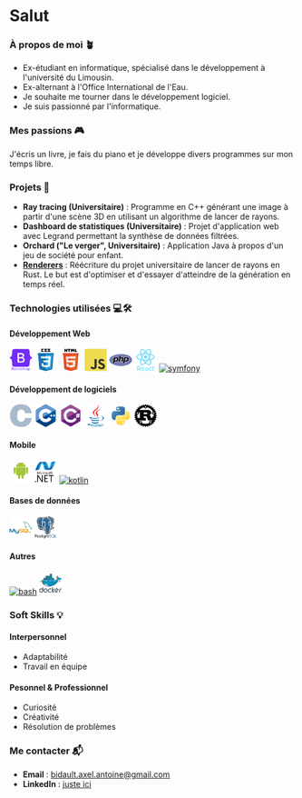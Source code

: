# Salut

### À propos de moi 🪴
- Ex-étudiant en informatique, spécialisé dans le développement à l'université du Limousin.
- Ex-alternant à l'Office International de l'Eau.
- Je souhaite me tourner dans le développement logiciel.
- Je suis passionné par l'informatique.

### Mes passions 🎮
J'écris un livre, je fais du piano et je développe divers programmes sur mon temps libre.

### Projets 🚀
- **Ray tracing (Universitaire)** : Programme en C++ générant une image à partir d'une scène 3D en utilisant un algorithme de lancer de rayons.
- **Dashboard de statistiques (Universitaire)** : Projet d'application web avec Legrand permettant la synthèse de données filtrées.
- **Orchard ("Le verger", Universitaire)** : Application Java à propos d'un jeu de société pour enfant.
- [**Renderers**](https://github.com/SomeoneNamedAxel/Renderers) : Réécriture du projet universitaire de lancer de rayons en Rust. Le but est d'optimiser et d'essayer d'atteindre de la génération en temps réel.

### Technologies utilisées 💻🛠️

#### Développement Web
[<img src="https://raw.githubusercontent.com/devicons/devicon/master/icons/bootstrap/bootstrap-plain-wordmark.svg" alt="bootstrap" width="40" height="40"/>](https://getbootstrap.com) [<img src="https://raw.githubusercontent.com/devicons/devicon/master/icons/css3/css3-original-wordmark.svg" alt="css3" width="40" height="40"/>](https://www.w3schools.com/css/) [<img src="https://raw.githubusercontent.com/devicons/devicon/master/icons/html5/html5-original-wordmark.svg" alt="html5" width="40" height="40"/>](https://www.w3.org/html/) [<img src="https://raw.githubusercontent.com/devicons/devicon/master/icons/javascript/javascript-original.svg" alt="javascript" width="40" height="40"/>](https://developer.mozilla.org/en-US/docs/Web/JavaScript) [<img src="https://raw.githubusercontent.com/devicons/devicon/master/icons/php/php-original.svg" alt="php" width="40" height="40"/>](https://www.php.net) [<img src="https://raw.githubusercontent.com/devicons/devicon/master/icons/react/react-original-wordmark.svg" alt="react" width="40" height="40"/>](https://reactjs.org/) [<img src="https://symfony.com/logos/symfony_black_03.svg" alt="symfony" width="40" height="40"/>](https://symfony.com)

#### Développement de logiciels
[<img src="https://raw.githubusercontent.com/devicons/devicon/master/icons/c/c-original.svg" alt="c" width="40" height="40"/>](https://www.cprogramming.com/) [<img src="https://raw.githubusercontent.com/devicons/devicon/master/icons/cplusplus/cplusplus-original.svg" alt="cplusplus" width="40" height="40"/>](https://www.w3schools.com/cpp/) [<img src="https://raw.githubusercontent.com/devicons/devicon/master/icons/csharp/csharp-original.svg" alt="csharp" width="40" height="40"/>](https://www.w3schools.com/cs/) [<img src="https://raw.githubusercontent.com/devicons/devicon/master/icons/java/java-original.svg" alt="java" width="40" height="40"/>](https://www.java.com) [<img src="https://raw.githubusercontent.com/devicons/devicon/master/icons/python/python-original.svg" alt="python" width="40" height="40"/>](https://www.python.org) [<img src="https://raw.githubusercontent.com/devicons/devicon/master/icons/rust/rust-plain.svg" alt="rust" width="40" height="40"/>](https://www.rust-lang.org)

#### Mobile
[<img src="https://raw.githubusercontent.com/devicons/devicon/master/icons/android/android-original-wordmark.svg" alt="android" width="40" height="40"/>](https://developer.android.com) [<img src="https://raw.githubusercontent.com/devicons/devicon/master/icons/dot-net/dot-net-original-wordmark.svg" alt="dotnet" width="40" height="40"/>](https://dotnet.microsoft.com/) [<img src="https://www.vectorlogo.zone/logos/kotlinlang/kotlinlang-icon.svg" alt="kotlin" width="40" height="40"/>](https://kotlinlang.org)

#### Bases de données
[<img src="https://raw.githubusercontent.com/devicons/devicon/master/icons/mysql/mysql-original-wordmark.svg" alt="mysql" width="40" height="40"/>](https://www.mysql.com/) [<img src="https://raw.githubusercontent.com/devicons/devicon/master/icons/postgresql/postgresql-original-wordmark.svg" alt="postgresql" width="40" height="40"/>](https://www.postgresql.org)

#### Autres
[<img src="https://www.vectorlogo.zone/logos/gnu_bash/gnu_bash-icon.svg" alt="bash" width="40" height="40"/>](https://www.gnu.org/software/bash/) [<img src="https://raw.githubusercontent.com/devicons/devicon/master/icons/docker/docker-original-wordmark.svg" alt="docker" width="40" height="40"/>](https://www.docker.com/)

### Soft Skills 💡

#### Interpersonnel
- Adaptabilité
- Travail en équipe

#### Pesonnel & Professionnel
- Curiosité
- Créativité
- Résolution de problèmes

### Me contacter 📬
- **Email** : bidault.axel.antoine@gmail.com
- **LinkedIn** : [juste ici](https://www.linkedin.com/in/axel-bidault-7089ba25b)
